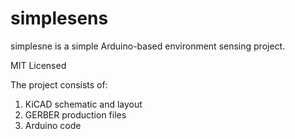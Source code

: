 # simplesens
simplesne is a simple Arduino-based environment sensing project.

MIT Licensed

The project consists of: 
  1. KiCAD schematic and layout
  2. GERBER production files
  3. Arduino code
